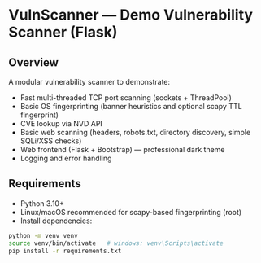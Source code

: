 # VulnScanner — Demo Vulnerability Scanner (Flask)

## Overview
A modular vulnerability scanner to demonstrate:
- Fast multi-threaded TCP port scanning (sockets + ThreadPool)
- Basic OS fingerprinting (banner heuristics and optional scapy TTL fingerprint)
- CVE lookup via NVD API
- Basic web scanning (headers, robots.txt, directory discovery, simple SQLi/XSS checks)
- Web frontend (Flask + Bootstrap) — professional dark theme
- Logging and error handling

## Requirements
- Python 3.10+
- Linux/macOS recommended for scapy-based fingerprinting (root)
- Install dependencies:
```bash
python -m venv venv
source venv/bin/activate   # windows: venv\Scripts\activate
pip install -r requirements.txt
